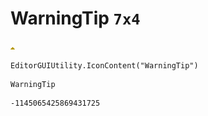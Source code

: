 # WarningTip `7x4`
<img src="/img/WarningTip.png" width=7 height=4>

``` CSharp
EditorGUIUtility.IconContent("WarningTip")
```
```
WarningTip
```
```
-1145065425869431725
```
